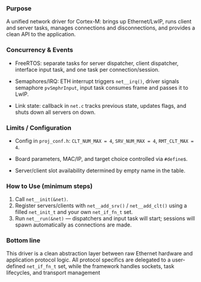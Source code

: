### Purpose

A unified network driver for Cortex-M: brings up Ethernet/LwIP, runs client and server tasks, manages connections and disconnections, and provides a clean API to the application.


### Concurrency & Events

* FreeRTOS: separate tasks for server dispatcher, client dispatcher, interface input task, and one task per connection/session.

* Semaphores/IRQ: ETH interrupt triggers ```net__irq()```, driver signals semaphore ```pvSmphrInput```, input task consumes frame and passes it to LwIP.

* Link state: callback in ```net.c``` tracks previous state, updates flags, and shuts down all servers on down.


### Limits / Configuration

* Config in ```proj_conf.h```: ```CLT_NUM_MAX = 4```, ```SRV_NUM_MAX = 4```, ```RMT_CLT_MAX = 4```.

* Board parameters, MAC/IP, and target choice controlled via ```#define```s.

* Server/client slot availability determined by empty name in the table.


### How to Use (minimum steps)

1. Call ```net__init(&net)```.
2. Register servers/clients with ```net__add_srv()``` / ```net__add_clt()``` using a filled ```net_init_t``` and your own ```net_if_fn_t``` set.
3. Run ```net__run(&net)``` — dispatchers and input task will start; sessions will spawn automatically as connections are made.


### Bottom line
This driver is a clean abstraction layer between raw Ethernet hardware and application protocol logic. All protocol specifics are delegated to a user-defined ```net_if_fn_t``` set, while the framework handles sockets, task lifecycles, and transport management
